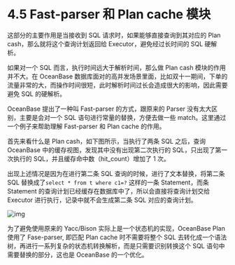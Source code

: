 # 4.5 Fast-parser 和 Plan cache 模块

这部分的主要作用是当接收到 SQL 请求时，如果能够直接查询到其对应的 Plan cash，那么就将这个查询计划返回给 Executor，避免经过长时间的 SQL 硬解析。

如果对一个 SQL 而言，执行时间远大于解析时间，那么做 Plan cash 模块的作用并不大。在 OceanBase 数据库面对的高并发场景里面，比如双十一期间，下单的流量非常的大，而操作时间很短，此时解析时间过长会造成很大的影响，因此需要避免 SQL 的硬解析。

OceanBase 提出了一种叫 Fast-parser 的方式，跟原来的 Parser 没有太大区别，主要是会对一个 SQL 语句进行常量的替换，方便去做一些 match。这里通过一个例子来帮助理解 Fast-parser 和 Plan cache 的作用。

首先来看什么是 Plan cash，如下图所示，当执行了两条 SQL 之后，查询 OceanBase 中的缓存视图，发现其中没有出现第二次执行的 SQL，只出现了第一次执行的 SQL，并且缓存命中数（hit_count）增加了 1 次。

出现上述情况是因为在进行第二条 SQL 查询的时候，进行了文本替换，将第二条 SQL 替换成了`select * from t where c1=?` 这样的一条 Statement，而条 Statement 的查询计划已经缓存在数据库中了，所以会直接将查询计划交给 Executor 进行执行，记录中就不会生成第二条 SQL 对应的查询计划。

![img](https://obbusiness-private.oss-cn-shanghai.aliyuncs.com/doc/img/kernel-quickstart/V1.0.0/zh-CN/4.sql-engine/6.fast-parser-plan-cache-01.png)

为了避免使用原来的 Yacc/Bison 实际上是一个状态机的实现，OceanBase Plan 使用了 Fase-parser, 即匹配 Plan cache 时不需要将整个 SQL 去转化成一个语法树，再进行一系列复杂的状态机转换解析，而是只需要识别转换这个 SQL 语句中需要替换的部分，这也是 OceanBase 的一个优化。
